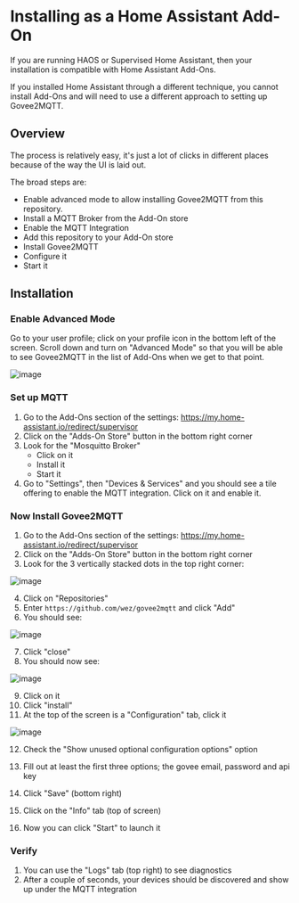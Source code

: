 # Installing as a Home Assistant Add-On

If you are running HAOS or Supervised Home Assistant, then your
installation is compatible with Home Assistant Add-Ons.

If you installed Home Assistant through a different technique,
you cannot install Add-Ons and will need to use a different
approach to setting up Govee2MQTT.

## Overview

The process is relatively easy, it's just a lot of clicks
in different places because of the way the UI is laid out.

The broad steps are:

* Enable advanced mode to allow installing Govee2MQTT
  from this repository.
* Install a MQTT Broker from the Add-On store
* Enable the MQTT Integration
* Add this repository to your Add-On store
* Install Govee2MQTT
* Configure it
* Start it

## Installation

### Enable Advanced Mode

Go to your user profile; click on your profile icon in the
bottom left of the screen.  Scroll down and turn on "Advanced Mode"
so that you will be able to see Govee2MQTT in the list of Add-Ons
when we get to that point.

![image](https://github.com/wez/govee-lan-hass/assets/117777/444c399d-0a91-41bf-804e-efcbabe17635)

### Set up MQTT

1. Go to the Add-Ons section of the settings: https://my.home-assistant.io/redirect/supervisor
2. Click on the "Adds-On Store" button in the bottom right corner
3. Look for the "Mosquitto Broker"
    * Click on it
    * Install it
    * Start it
4. Go to "Settings", then "Devices & Services" and you should see a tile offering to enable the MQTT integration. Click on it and enable it.

### Now Install Govee2MQTT

1. Go to the Add-Ons section of the settings: https://my.home-assistant.io/redirect/supervisor
2. Click on the "Adds-On Store" button in the bottom right corner
3. Look for the 3 vertically stacked dots in the top right corner:

![image](https://github.com/wez/govee-lan-hass/assets/117777/c425615b-d7be-4ff2-a0d9-c8b7cfb8b63e)

4. Click on "Repositories"
5. Enter `https://github.com/wez/govee2mqtt` and click "Add"
6. You should see:

![image](https://github.com/wez/govee-lan-hass/assets/117777/a2603e2d-dec1-4711-8d94-c957bf4a7a01)

7. Click "close"
8. You should now see:

![image](https://github.com/wez/govee-lan-hass/assets/117777/4e70f5e4-d54e-4e95-94db-b1d4a562eab1)

9. Click on it
10. Click "install"
11. At the top of the screen is a "Configuration" tab, click it

![image](https://github.com/wez/govee-lan-hass/assets/117777/fd2953b5-a576-4ab4-a903-0330a749ae97)

12. Check the "Show unused optional configuration options" option
13. Fill out at least the first three options; the govee email, password and api key

14. Click "Save" (bottom right)
15. Click on the "Info" tab (top of screen)
16. Now you can click "Start" to launch it

### Verify

1. You can use the "Logs" tab (top right) to see diagnostics
2. After a couple of seconds, your devices should be discovered and show up under the MQTT integration

